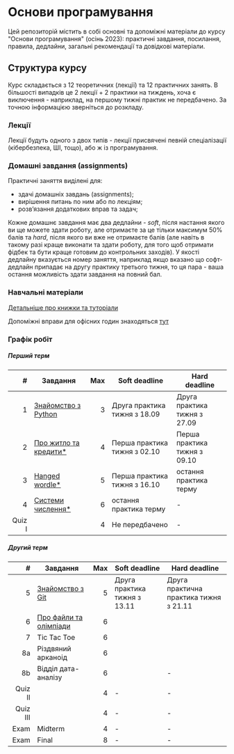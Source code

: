 # Основи програмування

Цей репозиторій містить в собі основні та допоміжні матеріали до курсу "Основи програмування" (осінь 2023): практичні завдання, посилання, правила, дедлайни, загальні рекомендації та довідкові матеріали.

## Структура курсу

Курс складається з 12 теоретичних (лекції) та 12 практичних занять. В більшості випадків це 2 лекції + 2 практики на тиждень, хоча є виключення - наприклад, на першому тижні практик не передбачено. За точною інформацією зверніться до розкладу.

### Лекції

Лекції будуть одного з двох типів - лекції присвячені певній спеціалізації (кібербезпека, ШІ, тощо), або ж із програмування. 

### Домашні завдання (assignments)

Практичні заняття виділені для:
- здачі домашніх завдань (assignments);
- вирішення питань по ним або по лекціям;
- розвʼязання додаткових вправ та задач;

Кожне домашнє завдання має два дедлайни - _soft_, після настання якого ви ще можете здати роботу, але отримаєте за це тільки максимум 50% балів та _hard_, після якого ви вже не отримаєте балів (але навіть в такому разі краще виконати та здати роботу, для того щоб отримати фідбек та бути краще готовим до контрольних заходів). У якості дедлайну вказується номер заняття, наприклад якщо вказано що софт-дедлайн припадає на другу практику третього тижня, то ця пара - ваша остання можливість здати завдання на повний бал.

### Навчальні матеріали

[Детальніше про книжки та туторіали](/python_materials.md)

Допоміжні вправи для офісних годин знаходяться [тут](/office_hours_exercises.md)

### Графік робіт
##### Перший терм
|       # | Завдання                                                   | Max | Soft deadline                | Hard deadline                |
|--------:|------------------------------------------------------------|----:|------------------------------|------------------------------|
|       1 | [Знайомство з Python](/assignments_2023/assignment_1.md)   |   3 | Друга практика тижня з 18.09 | Друга практика тижня з 27.09 |
|       2 | [Про житло та кредити*](/assignments_2023/assignment_2.md) |   4 | Перша практика тижня з 02.10 | Перша практика тижня з 09.10 |
|       3 | [Hanged wordle*](/assignments_2023/assignment_3.md)        |   5 | Перша практика тижня з 16.10 | остання практика терму       |
|       4 | [Системи числення*](/assignments_2023/assignment_4.md)     |   6 | остання практика терму       | -                            |
|  Quiz I |                                                            |   4 | Не передбачено               | -                            |

##### Другий терм
|        # | Завдання                                                           | Max | Soft deadline                | Hard deadline                          |
|---------:|--------------------------------------------------------------------|----:|------------------------------|----------------------------------------|
|        5 | [Знайомство з Git](/assignments_2023/assignment_5.md)              |   5 | Друга практика тижня з 13.11 | Друга практична практика тижня з 21.11 |
|        6 | [Про файли та олімпіади]( https://classroom.github.com/a/oERHlxmc) |   6 |                              |                                        |
|        7 | Tic Tac Toe                                                        |   6 |                              |                                        |
|       8a | Різдвяний арканоід                                                 |   6 |                              |                                        |
|       8b | Відділ дата-аналізу                                                |   6 |                              | -                                      |
|  Quiz II |                                                                    |   4 | -                            | -                                      |
| Quiz III |                                                                    |   4 | -                            | -                                      |
|     Exam | Midterm                                                            |   4 | -                            | -                                      |
|     Exam | Final                                                              |   8 | -                            | -                                      |



